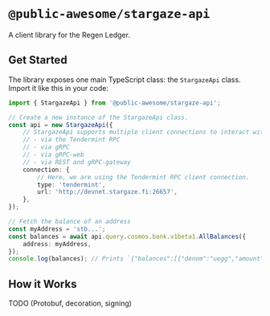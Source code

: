 # `@public-awesome/stargaze-api`

A client library for the Regen Ledger.

## Get Started

The library exposes one main TypeScript class: the `StargazeApi` class. Import it like this in your code:

```ts
import { StargazeApi } from '@public-awesome/stargaze-api';

// Create a new instance of the StargazeApi class.
const api = new StargazeApi({
	// StargazeApi supports multiple client connections to interact with a node:
	// - via the Tendermint RPC
	// - via gRPC
	// - via gRPC-web
	// - via REST and gRPC-gateway
	connection: {
		// Here, we are using the Tendermint RPC client connection.
		type: 'tendermint',
		url: 'http://devnet.stargaze.fi:26657',
	},
});

// Fetch the balance of an address
const myAddress = 'stb...';
const balances = await api.query.cosmos.bank.v1beta1.AllBalances({
	address: myAddress,
});
console.log(balances); // Prints `{"balances":[{"denom":"uegg","amount":"10000000000"}],"pagination":{"total":1}}`
```

## How it Works

TODO (Protobuf, decoration, signing)
